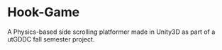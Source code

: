 # Hook-Game
A Physics-based side scrolling platformer made in Unity3D as part of a utGDDC fall semester project.
